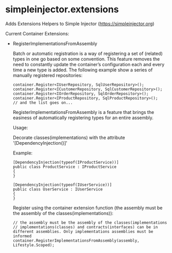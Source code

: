 # simpleinjector.extensions
Adds Extensions Helpers to Simple Injector (https://simpleinjector.org)

Current Container Extensions:
- RegisterImplementationsFromAssembly

    Batch or automatic registration is a way of registering a set of (related) types in one go based on some convention. This feature removes the need to constantly update the container’s configuration each and every time a new type is added. The following example show a series of manually registered repositories:

      container.Register<IUserRepository, SqlUserRepository>();
      container.Register<ICustomerRepository, SqlCustomerRepository>();
      container.Register<IOrderRepository, SqlOrderRepository>();
      container.Register<IProductRepository, SqlProductRepository>();
      // and the list goes on...

    RegisterImplementationsFromAssembly is a feature that brings the easiness of automatically registering types for an entire assembly.
    
    Usage:

    Decorate classes(implementations) with the attribute '[DependencyInjection()]'
    
    Example:
    
      [DependencyInjection(typeof(IProductService))]
      public class ProductService : IProductService
      {
      }
      
      [DependencyInjection(typeof(IUserService))]
      public class UserService : IUserService
      {
      }
      
    Register using the container extension function (the assembly must be the assembly of the classes(implementations)):
    
      // the assembly must be the assembly of the classes(implementations 
      // implementations(classes) and contracts(interfaces) can be in different assemblies. Only implementations assemblies must be informed
      container.RegisterImplementationsFromAssembly(assembly, Lifestyle.Scoped);
